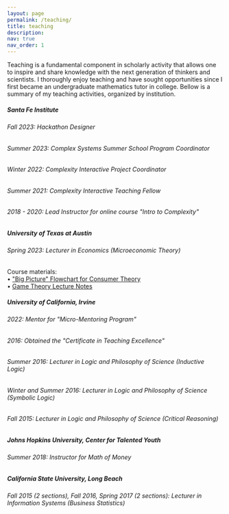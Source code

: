 ```yaml
---
layout: page
permalink: /teaching/
title: teaching
description: 
nav: true
nav_order: 1
---
```


Teaching is a fundamental component in scholarly activity that allows one to inspire and share knowledge with the next generation of thinkers and scientists. I thoroughly enjoy teaching and have sought opportunities since I first became an undergraduate mathematics tutor in college. Bellow is a summary of my teaching activities, organized by institution.

<div class="card mt-3">
  <div class="p-3">
    <div class="row">
      <div class="col-sm-10">
        <h5 class="font-weight-bold">Santa Fe Institute</h5>
      </div>
    </div>
    <h6 class="font-italic mt-2 mt-sm-2">Fall 2023: Hackathon Designer</h6>
    <!--<ul class="card-text font-weight-light list-group list-group-flush">
      <li class="list-group-item"> Created "hackathon" project schematics for participants of advanced training workshop to engage in interdisciplinary collaboration.</li>
    </ul>-->
    <h6 class="font-italic mt-2 mt-sm-2">Summer 2023: Complex Systems Summer School Program Coordinator</h6>
    <h6 class="font-italic mt-2 mt-sm-2">Winter 2022: Complexity Interactive Project Coordinator</h6>
    <h6 class="font-italic mt-2 mt-sm-2">Summer 2021: Complexity Interactive Teaching Fellow</h6>
    <h6 class="font-italic mt-2 mt-sm-2">2018 - 2020: Lead Instructor for online course "Intro to Complexity"</h6>

  </div>
</div>

<div class="card mt-3">
  <div class="p-3">
    <div class="row">
      <div class="col-sm-10">
        <h5 class="font-weight-bold">University of Texas at Austin</h5>
      </div>
    </div>
    <h6 class="font-italic mt-2 mt-sm-2">Spring 2023: Lecturer in Economics (Microeconomic Theory)</h6>
    <h7>Course materials:</h7><br>
       <!--<ul class="card-text font-weight-light list-group list-group-flush">-->
      <!--<li class="list-group-item" style="font-size:95%">-->
      <span>&#8226;</span> <a href="../assets/img/flowchart.jpg"> "Big Picture" Flowchart for Consumer Theory</a>
      <br>
      <span>&#8226;</span> <a href="../assets/pdf/gtheory_review.pdf"> Game Theory Lecture Notes</a>
      <!--</li>-->
    <!--</ul>-->
  </div>
</div>

<div class="card mt-3">
  <div class="p-3">
    <div class="row">
      <div class="col-sm-10">
        <h5 class="font-weight-bold">University of California, Irvine</h5>
      </div>
    </div>
    <h6 class="font-italic mt-2 mt-sm-2">2022: Mentor for "Micro-Mentoring Program"</h6>
    <h6 class="font-italic mt-2 mt-sm-2">2016: Obtained the "Certificate in Teaching Excellence"</h6>
    <!--<ul class="card-text font-weight-light list-group list-group-flush">
      <li class="list-group-item"> Created "hackathon" project schematics for participants of advanced training workshop to engage in interdisciplinary collaboration.</li>
    </ul>-->
    <h6 class="font-italic mt-2 mt-sm-2">Summer 2016: Lecturer in Logic and Philosophy of Science (Inductive Logic)</h6>
    <h6 class="font-italic mt-2 mt-sm-2">Winter and Summer 2016: Lecturer in Logic and Philosophy of Science (Symbolic Logic)</h6>
    <h6 class="font-italic mt-2 mt-sm-2">Fall 2015: Lecturer in Logic and Philosophy of Science (Critical Reasoning)</h6>
  </div>
</div>

<div class="card mt-3">
  <div class="p-3">
    <div class="row">
      <div class="col-sm-10">
        <h5 class="font-weight-bold">Johns Hopkins University, Center for Talented Youth</h5>
      </div>
    </div>
    <h6 class="font-italic mt-2 mt-sm-2">Summer 2018: Instructor for Math of Money</h6>
  </div>
</div>

<div class="card mt-3">
  <div class="p-3">
    <div class="row">
      <div class="col-sm-10">
        <h5 class="font-weight-bold">California State University, Long Beach</h5>
      </div>
    </div>
    <h6 class="font-italic mt-2 mt-sm-2">Fall 2015 (2 sections), Fall 2016, Spring 2017 (2 sections): Lecturer in Information Systems (Business Statistics)</h6>
  </div>
</div>
